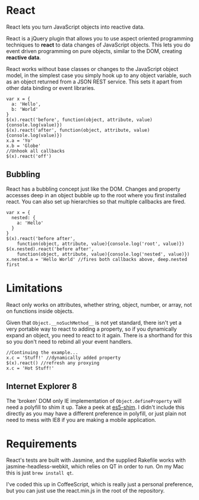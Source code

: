 # React #
React lets you turn JavaScript objects into reactive data.

React is a jQuery plugin that allows you to use aspect oriented
programming techniques to **react** to data changes of JavaScript
objects. This lets you do event driven programming on pure objects,
similar to the DOM, creating **reactive data**.

React works without base classes or changes to the JavaScript object
model, in the simplest case you simply hook up to any object variable,
such as an object returned from a JSON REST service. This sets it apart
from other data binding or event libraries.

~~~
var x = {
  a: 'Hello',
  b: 'World'
}
$(x).react('before', function(object, attribute, value){console.log(value)})
$(x).react('after', function(object, attribute, value){console.log(value)})
x.a = 'Yo'
x.b = 'Globe'
//Unhook all callbacks
$(x).react('off')
~~~

## Bubbling ##
React has a bubbling concept just like the DOM. Changes and property
accesses deep in an object bubble up to the root where you first
installed react. You can also set up hierarchies so that multiple
callbacks are fired.

~~~
var x = {
  nested: {
    a: 'Hello'
  }
}
$(x).react('before after', 
    function(object, attribute, value){console.log('root', value)})
$(x.nested).react('before after', 
    function(object, attribute, value){console.log('nested', value)})
x.nested.a = 'Hello World' //fires both callbacks above, deep.nested first
~~~

# Limitations #
React only works on attributes, whether string, object, number, or
array, not on functions inside objects.

Given that `Object.__noSuchMethod__` is not yet standard, there isn't yet a very
portable way to react to adding a property, so if you dynamically expand
an object, you need to react to it again. There is a shorthand for this
so you don't need to rebind all your event handlers.

~~~
//Continuing the example...
x.c = 'Stuff!' //dynamically added property
$(x).react() //refresh any proxying
x.c = 'Hot Stuff!'
~~~ 

## Internet Explorer 8 ##
The 'broken' DOM only IE implementation of `Object.defineProperty` will
need a polyfill to shim it up. Take a peek at
[es5-shim](https://github.com/kriskowal/es5-shim). I didn't include this
directly as you may have a different preference in polyfill, or just
plain not need to mess with IE8 if you are making a mobile application.

# Requirements #
React's tests are built with Jasmine, and the supplied Rakefile works
with jasmine-headless-webkit, which relies on QT in order to run. On my
Mac this is just `brew install qt`.

I've coded this up in CoffeeScript, which is really just a personal
preference, but you can just use the react.min.js in the root of the
repository.
